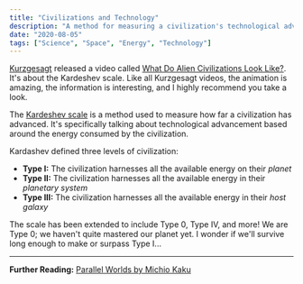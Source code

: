 ```yaml
---
title: "Civilizations and Technology"
description: "A method for measuring a civilization's technological advancement."
date: "2020-08-05"
tags: ["Science", "Space", "Energy", "Technology"]
---
```


[Kurzgesagt](https://kurzgesagt.org) released a video called [What Do Alien Civilizations Look Like?](https://www.youtube.com/watch?v=rhFK5_Nx9xY). It's about the Kardeshev scale. Like all Kurzgesagt videos, the animation is amazing, the information is interesting, and I highly recommend you take a look.

The [Kardeshev scale](https://en.wikipedia.org/wiki/Kardashev_scale) is a method used to measure how far a civilization has advanced. It's specifically talking about technological advancement based around the energy consumed by the civilization.

Kardashev defined three levels of civilization:

- **Type I:** The civilization harnesses all the available energy on their _planet_
- **Type II:** The civilization harnesses all the available energy in their _planetary system_
- **Type III:** The civilization harnesses all the available energy in their _host galaxy_

The scale has been extended to include Type 0, Type IV, and more! We are Type 0; we haven't quite mastered our planet yet. I wonder if we'll survive long enough to make or surpass Type I...

---

<footer>

**Further Reading:** [Parallel Worlds by Michio Kaku](https://www.goodreads.com/book/show/33418.Parallel_Worlds)

</footer>
